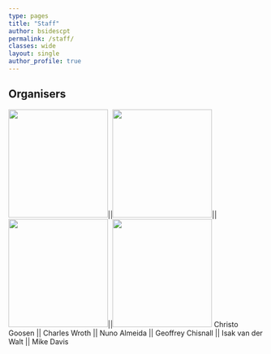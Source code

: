 ```yaml
---
type: pages
title: "Staff"
author: bsidescpt
permalink: /staff/
classes: wide
layout: single
author_profile: true
---
```


## Organisers

<img src="https://bsidescapetown.co.za/wp-content/uploads/2017/11/High_voltage_warning.jpg" width="196" height="213">||<img src="https://bsidescapetown.co.za/wp-content/uploads/2017/11/High_voltage_warning.jpg" width="196" height="213">||<img src="https://bsidescapetown.co.za/wp-content/uploads/2017/11/High_voltage_warning.jpg" width="196" height="213">||<img src="https://bsidescapetown.co.za/wp-content/uploads/2017/11/High_voltage_warning.jpg" width="196" height="213">
Christo Goosen || Charles Wroth || Nuno Almeida || Geoffrey Chisnall || Isak van der Walt || Mike Davis
